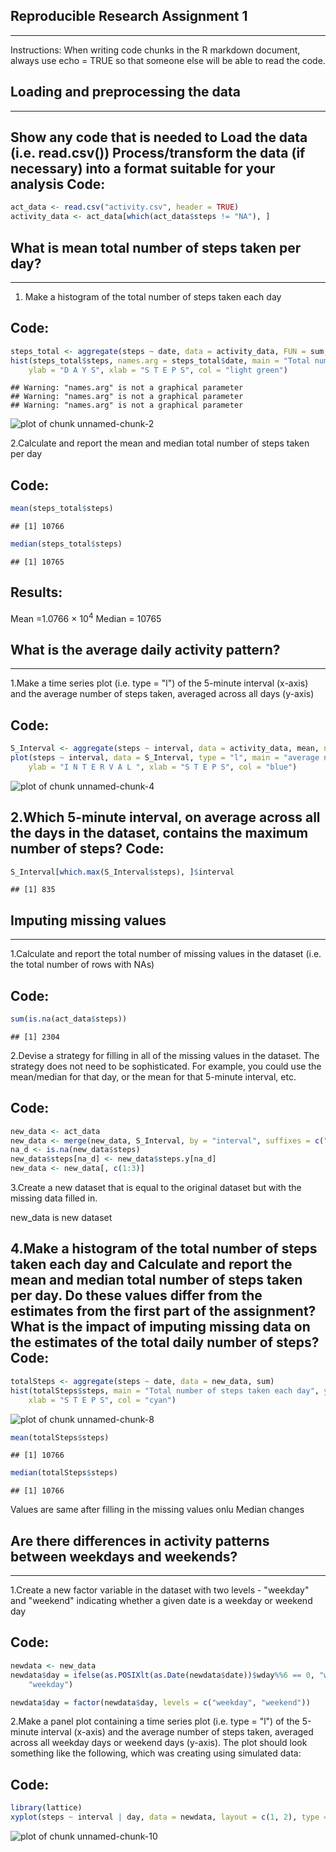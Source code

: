 ## Reproducible Research Assignment 1
--------------------------------------
Instructions:
When writing code chunks in the R markdown document, 
always use echo = TRUE so that someone else will be able to read the code.







## Loading and preprocessing the data
---------------------------------------
Show any code that is needed to
Load the data (i.e. read.csv())
Process/transform the data (if necessary) into a format suitable for your analysis
Code:
------

```r
act_data <- read.csv("activity.csv", header = TRUE)
activity_data <- act_data[which(act_data$steps != "NA"), ]
```

## What is mean total number of steps taken per day?
----------------------------------------------------
1. Make a histogram of the total number of steps taken each day

Code:
------

```r
steps_total <- aggregate(steps ~ date, data = activity_data, FUN = sum, na.rm = TRUE)
hist(steps_total$steps, names.arg = steps_total$date, main = "Total number of steps taken each day", 
    ylab = "D A Y S", xlab = "S T E P S", col = "light green")
```

```
## Warning: "names.arg" is not a graphical parameter
## Warning: "names.arg" is not a graphical parameter
## Warning: "names.arg" is not a graphical parameter
```

![plot of chunk unnamed-chunk-2](figures/fig1.png) 


2.Calculate and report the mean and median total number of steps taken per day

Code:
------

```r
mean(steps_total$steps)
```

```
## [1] 10766
```

```r
median(steps_total$steps)
```

```
## [1] 10765
```

Results:
---------
Mean =1.0766 &times; 10<sup>4</sup>
Median = 10765 

## What is the average daily activity pattern?
----------------------------------------------
1.Make a time series plot (i.e. type = "l") of the 5-minute interval (x-axis) and the average number of steps taken, averaged across all days (y-axis)

Code:
------

```r
S_Interval <- aggregate(steps ~ interval, data = activity_data, mean, na.rm = TRUE)
plot(steps ~ interval, data = S_Interval, type = "l", main = "average number of steps taken", 
    ylab = "I N T E R V A L ", xlab = "S T E P S", col = "blue")
```

![plot of chunk unnamed-chunk-4](figures/fig2.png) 


2.Which 5-minute interval, on average across all the days in the dataset, contains the maximum number of steps?
Code:
------

```r
S_Interval[which.max(S_Interval$steps), ]$interval
```

```
## [1] 835
```

## Imputing missing values
---------------------------

1.Calculate and report the total number of missing values in the dataset (i.e. the total number of rows with NAs)

Code:
------

```r
sum(is.na(act_data$steps))
```

```
## [1] 2304
```


2.Devise a strategy for filling in all of the missing values in the dataset. The strategy does not need to be sophisticated. For example, you could use the mean/median for that day, or the mean for that 5-minute interval, etc.

Code:
------


```r
new_data <- act_data
new_data <- merge(new_data, S_Interval, by = "interval", suffixes = c("", ".y"))
na_d <- is.na(new_data$steps)
new_data$steps[na_d] <- new_data$steps.y[na_d]
new_data <- new_data[, c(1:3)]
```

3.Create a new dataset that is equal to the original dataset but with the missing data filled in.

new_data is new dataset

4.Make a histogram of the total number of steps taken each day and Calculate and report the mean and median total number of steps taken per day. Do these values differ from the estimates from the first part of the assignment? What is the impact of imputing missing data on the estimates of the total daily number of steps?
Code:
------


```r
totalSteps <- aggregate(steps ~ date, data = new_data, sum)
hist(totalSteps$steps, main = "Total number of steps taken each day", ylab = "D A Y S", 
    xlab = "S T E P S", col = "cyan")
```

![plot of chunk unnamed-chunk-8](figures/fig3.png) 

```r
mean(totalSteps$steps)
```

```
## [1] 10766
```

```r
median(totalSteps$steps)
```

```
## [1] 10766
```


Values are same after filling in the missing values onlu Median changes


## Are there differences in activity patterns between weekdays and weekends?
---------------------------------------------------------------------------

1.Create a new factor variable in the dataset with two levels - "weekday" and "weekend" indicating whether a given date is a weekday or weekend day

Code:
-------

```r
newdata <- new_data
newdata$day = ifelse(as.POSIXlt(as.Date(newdata$date))$wday%%6 == 0, "weekend", 
    "weekday")

newdata$day = factor(newdata$day, levels = c("weekday", "weekend"))
```

2.Make a panel plot containing a time series plot (i.e. type = "l") of the 5-minute interval (x-axis) and the average number of steps taken, averaged across all weekday days or weekend days (y-axis). The plot should look something like the following, which was creating using simulated data:

Code:
------

```r
library(lattice)
xyplot(steps ~ interval | day, data = newdata, layout = c(1, 2), type = "l")
```

![plot of chunk unnamed-chunk-10](figures/fig4.png) 

